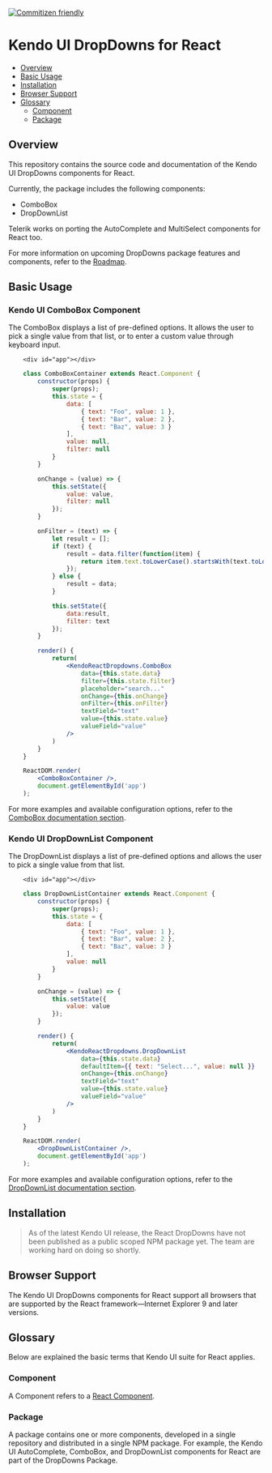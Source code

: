 [![Commitizen friendly](https://img.shields.io/badge/commitizen-friendly-brightgreen.svg)](http://commitizen.github.io/cz-cli/)

# Kendo UI DropDowns for React

* [Overview](https://github.com/telerik/kendo-react-dropdowns#overview)
* [Basic Usage](https://github.com/telerik/kendo-react-dropdowns#basic-usage)
* [Installation](https://github.com/telerik/kendo-react-dropdowns#installation)
* [Browser Support](https://github.com/telerik/kendo-react-dropdowns#browser-support)
* [Glossary](https://github.com/telerik/kendo-react-dropdowns#glossary)
  * [Component](https://github.com/telerik/kendo-react-dropdowns#component)
  * [Package](https://github.com/telerik/kendo-react-dropdowns#package)

## Overview

This repository contains the source code and documentation of the Kendo UI DropDowns components for React.

Currently, the package includes the following components:

* ComboBox
* DropDownList

Telerik works on porting the AutoComplete and MultiSelect components for React too.

For more information on upcoming DropDowns package features and components, refer to the [Roadmap](https://github.com/telerik/kendo-react-dropdowns/blob/master/docs/roadmap.md).

## Basic Usage

### Kendo UI ComboBox Component

The ComboBox displays a list of pre-defined options. It allows the user to pick a single value from that list, or to enter a custom value through keyboard input.  

```html-preview
    <div id="app"></div>
```
```jsx
    class ComboBoxContainer extends React.Component {
        constructor(props) {
            super(props);
            this.state = {
                data: [
                    { text: "Foo", value: 1 },
                    { text: "Bar", value: 2 },
                    { text: "Baz", value: 3 }
                ],
                value: null,
                filter: null
            }
        }

        onChange = (value) => {
            this.setState({
                value: value,
                filter: null
            });
        }

        onFilter = (text) => {
            let result = [];
            if (text) {
                result = data.filter(function(item) {
                    return item.text.toLowerCase().startsWith(text.toLowerCase());
                });
            } else {
                result = data;
            }

            this.setState({
                data:result,
                filter: text
            });
        }

        render() {
            return(
                <KendoReactDropdowns.ComboBox
                    data={this.state.data}
                    filter={this.state.filter}
                    placeholder="search..."
                    onChange={this.onChange}
                    onFilter={this.onFilter}
                    textField="text"
                    value={this.state.value}
                    valueField="value"
                />
            )
        }
    }

    ReactDOM.render(
        <ComboBoxContainer />,
        document.getElementById('app')
    );
```

For more examples and available configuration options, refer to the [ComboBox documentation section](https://github.com/telerik/kendo-react-dropdowns/tree/master/docs/combobox/index.md).

### Kendo UI DropDownList Component

The DropDownList displays a list of pre-defined options and allows the user to pick a single value from that list.  

```html-preview
    <div id="app"></div>
```
```jsx
    class DropDownListContainer extends React.Component {
        constructor(props) {
            super(props);
            this.state = {
                data: [
                    { text: "Foo", value: 1 },
                    { text: "Bar", value: 2 },
                    { text: "Baz", value: 3 }
                ],
                value: null
            }
        }

        onChange = (value) => {
            this.setState({
                value: value
            });
        }

        render() {
            return(
                <KendoReactDropdowns.DropDownList
                    data={this.state.data}
                    defaultItem={{ text: "Select...", value: null }}
                    onChange={this.onChange}
                    textField="text"
                    value={this.state.value}
                    valueField="value"
                />
            )
        }
    }

    ReactDOM.render(
        <DropDownListContainer />,
        document.getElementById('app')
    );
```

For more examples and available configuration options, refer to the [DropDownList documentation section](https://github.com/telerik/kendo-react-dropdowns/tree/master/docs/dropdownlist/index.md).

## Installation

> As of the latest Kendo UI release, the React DropDowns have not been published as a public scoped NPM package yet. The team are working hard on doing so shortly.

## Browser Support

The Kendo UI DropDowns components for React support all browsers that are supported by the React framework&mdash;Internet Explorer 9 and later versions.

## Glossary

Below are explained the basic terms that Kendo UI suite for React applies.

### Component

A Component refers to a [React Component](https://facebook.github.io/react/docs/jsx-in-depth.html#html-tags-vs.-react-components).

### Package

A package contains one or more components, developed in a single repository and distributed in a single NPM package. For example, the Kendo UI AutoComplete, ComboBox, and DropDownList components for React are part of the DropDowns Package.
